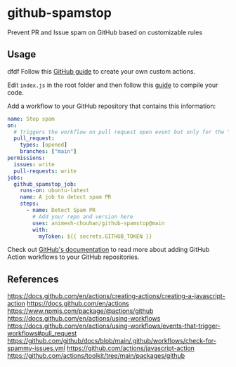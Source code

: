 # github-spamstop

Prevent PR and Issue spam on GitHub based on customizable rules

## Usage
dfdf
Follow this [GitHub guide](https://docs.github.com/en/actions/creating-actions/creating-a-javascript-action) to create your own custom actions.

Edit `index.js` in the root folder and then follow this [guide](https://docs.github.com/en/actions/creating-actions/creating-a-javascript-action#commit-tag-and-push-your-action-to-github) to compile your code.

Add a workflow to your GitHub repository that contains this information:

```yml
name: Stop spam
on:
  # Triggers the workflow on pull request open event but only for the "main" branch
  pull_request:
    types: [opened]
    branches: ["main"]
permissions:
  issues: write
  pull-requests: write
jobs:
  github_spamstop_job:
    runs-on: ubuntu-latest
    name: A job to detect spam PR
    steps:
      - name: Detect Spam PR
        # Add your repo and version here
        uses: animesh-chouhan/github-spamstop@main
        with:
          myToken: ${{ secrets.GITHUB_TOKEN }}
```

Check out [GitHub's documentation](https://help.github.com/en/articles/configuring-a-workflow) to read more about adding GitHub Action workflows to your GitHub repositories.

## References

<https://docs.github.com/en/actions/creating-actions/creating-a-javascript-action>
<https://docs.github.com/en/actions>
<https://www.npmjs.com/package/@actions/github>
<https://docs.github.com/en/actions/using-workflows>
<https://docs.github.com/en/actions/using-workflows/events-that-trigger-workflows#pull_request>
<https://github.com/github/docs/blob/main/.github/workflows/check-for-spammy-issues.yml>
<https://github.com/actions/javascript-action>
<https://github.com/actions/toolkit/tree/main/packages/github>
